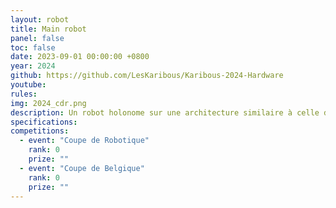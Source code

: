 ```yaml
---
layout: robot
title: Main robot
panel: false
toc: false
date: 2023-09-01 00:00:00 +0800
year: 2024
github: https://github.com/LesKaribous/Karibous-2024-Hardware
youtube: 
rules:
img: 2024_cdr.png
description: Un robot holonome sur une architecture similaire à celle des trois dernières années. Il est capable de ramasser et trier les éléments de jeu.
specifications: 
competitions:
  - event: "Coupe de Robotique"
    rank: 0
    prize: ""
  - event: "Coupe de Belgique"
    rank: 0
    prize: ""
---
```

